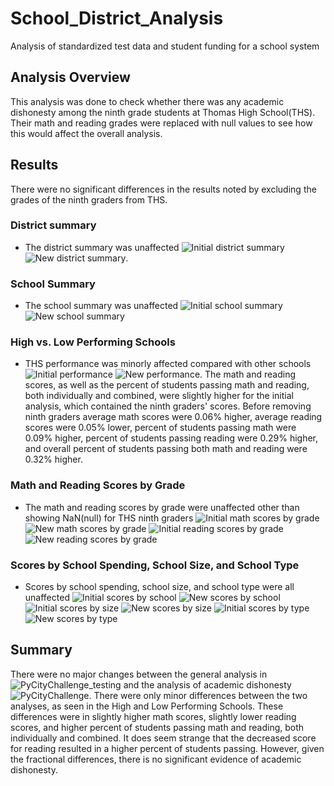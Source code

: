 # School_District_Analysis
Analysis of standardized test data and student funding for a school system

## Analysis Overview
This analysis was done to check whether there was any academic dishonesty among the ninth grade students at Thomas High School(THS). Their math and reading grades were replaced with null values to see how this would affect the overall analysis.

## Results
There were no significant differences in the results noted by excluding the grades of the ninth graders from THS.

### District summary
- The district summary was unaffected ![Initial district summary](/Resources/Initial_District_Summary.png) ![New district summary](/Resources/New_District_Summary.png).

### School Summary
- The school summary was unaffected ![Initial school summary](/Resources/Initial_Per_School_Summary.png) ![New school summary](/Resources/Initial_Per_School_Summary.png)

### High vs. Low Performing Schools
- THS performance was minorly affected compared with other schools ![Initial performance](/Resources/Initial_High_Low_Performing.png) ![New performance](/Resources/New_High_Low_Performing.png). The math and reading scores, as well as the percent of students passing math and reading, both individually and combined, were slightly higher for the initial analysis, which contained the ninth graders' scores. Before removing ninth graders average math scores were 0.06% higher, average reading scores were 0.05% lower, percent of students passing math were 0.09% higher, percent of students passing reading were 0.29% higher, and overall percent of students passing both math and reading were 0.32% higher.

### Math and Reading Scores by Grade
- The math and reading scores by grade were unaffected other than showing NaN(null) for THS ninth graders ![Initial math scores by grade](/Resources/Initial_Math_Scores_by_Grade.png) ![New math scores by grade](/Resources/New_Math_Scores_by_Grade.png) ![Initial reading scores by grade](/Resources/Initial_Reading_Scores_by_Grade.png) ![New reading scores by grade](/Resources/New_Reading_Scores_by_Grade.png)

### Scores by School Spending, School Size, and School Type
- Scores by school spending, school size, and school type were all unaffected ![Initial scores by school](/Resources/Initial_Spending_Summary.png) ![New scores by school](/Resources/New_Spending_Summary.png) ![Initial scores by size](/Resources/Initial_Scores_by_Size.png) ![New scores by size](/Resources/New_Scores_by_Size.png) ![Initial scores by type](/Resources/Initial_Scores_by_Type.png) ![New scores by type](/Resources/New_Scores_by_Type.png)

## Summary
There were no major changes between the general analysis in ![PyCityChallenge_testing](PyCityChallenge_testing.ipynb) and the analysis of academic dishonesty ![PyCityChallenge](PyCityChallenge.ipynb). There were only minor differences between the two analyses, as seen in the High and Low Performing Schools. These differences were in slightly higher math scores, slightly lower reading scores, and higher percent of students passing math and reading, both individually and combined. It does seem strange that the decreased score for reading resulted in a higher percent of students passing. However, given the fractional differences, there is no significant evidence of academic dishonesty.
